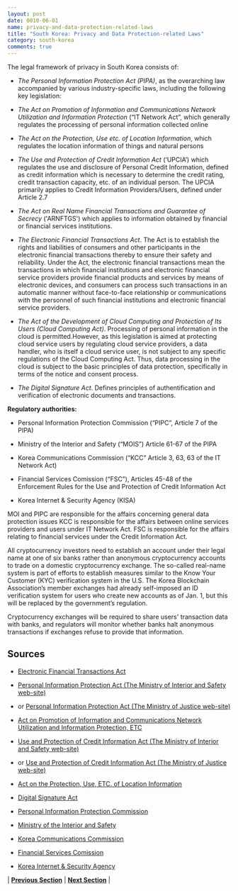 ```yaml
---
layout: post
date: 0010-06-01
name: privacy-and-data-protection-related-laws
title: "South Korea: Privacy and Data Protection-related Laws"
category: south-korea
comments: true
---
```


The legal framework of privacy in South Korea consists of:

- *The Personal Information Protection Act (PIPA)*, as the overarching law accompanied by various industry-specific laws, including the following key legislation:

- *The Act on Promotion of Information and Communications Network Utilization and Information Protection* (“IT Network Act”, which generally regulates the processing of personal information collected online

- *The Act on the Protection, Use etc. of Location Information*, which regulates the location information of things and natural persons

- *The Use and Protection of Credit Information Act* (‘UPCIA’) which regulates the use and disclosure of Personal Credit Information, defined as credit information which is necessary to determine the credit rating, credit transaction capacity, etc. of an individual person. The UPCIA primarily applies to Credit Information Providers/Users, defined under Article 2.7
 
- *The Act on Real Name Financial Transactions and Guarantee of Secrecy* ('ARNFTGS') which applies to information obtained by financial or financial services institutions.

-	*The Electronic Financial Transactions Act*. The Act is to establish the rights and liabilities of consumers and other participants in the electronic financial transactions thereby to ensure their safety and reliability. Under the Act, the electronic financial transactions mean the transactions in which financial institutions and electronic financial service providers provide financial products and services by means of electronic devices, and consumers can process such transactions in an automatic manner without face-to-face relationship or communications with the personnel of such financial institutions and electronic financial service providers. 

- *The Act of the Development of Cloud Computing and Protection of Its Users (Cloud Computing Act)*. Processing of personal information in the cloud is permitted.However, as this legislation is aimed at protecting cloud service users by regulating cloud service providers, a data handler, who is itself a cloud service user, is not subject to any specific regulations of the Cloud Computing Act. Thus, data processing in the cloud is subject to the basic principles of data protection, specifically in terms of the notice and consent process.

-	*The Digital Signature Act*. Defines principles of authentification and verification of electronic documents and transactions. 

**Regulatory authorities:**

- Personal Information Protection Commission  (“PIPC”, Article 7 of the PIPA)

- Ministry of the Interior and Safety  (“MOIS”) Article 61-67 of the PIPA

- Korea Communications Commission  (“KCC” Article 3, 63, 63 of the IT Network Act)

- Financial Services Comission  (“FSC”), Articles 45-48 of the Enforcement Rules for the Use and Protection of Credit Information Act

- Korea Internet & Security Agency (KISA) 

MOI and PIPC are responsible for the affairs concerning general data protection issues KCC is responsible for the affairs between online services providers and users under IT Network Act. FSC is responsible for the affairs relating to financial services under the Credit Information Act.


All cryptocurrency investors need to establish an account under their legal name at one of six banks rather than anonymous cryptocurrency accounts to trade on a domestic cryptocurrency exchange. The so-called real-name system is part of efforts to establish measures similar to the Know Your Customer (KYC) verification system in the U.S. The Korea Blockchain Association’s member exchanges had already self-imposed an ID verification system for users who create new accounts as of Jan. 1, but this will be replaced by the government’s regulation.

Cryptocurrency exchanges will be required to share users' transaction data with banks, and regulators will monitor whether banks halt anonymous transactions if exchanges refuse to provide that information.

## Sources

- [Electronic Financial Transactions Act](http://www.law.go.kr/engLsSc.do?menuId=0&subMenu=5&query=%EC%A0%84%EC%9E%90%EA%B8%88%EC%9C%B5%EA%B1%B0%EB%9E%98%EB%B2%95#liBgcolor0)

- [Personal Information Protection Act (The Ministry of Interior and Safety web-site)](https://www.privacy.go.kr/eng/laws_view.do?nttId=8186&imgNo=1) 
- or [Personal Information Protection Act (The Ministry of Justice web-site)](http://law.go.kr/engLsSc.do?menuId=0&subMenu=5&query=%EA%B0%9C%EC%9D%B8%EC%A0%95%EB%B3%B4%EB%B3%B4%ED%98%B8%EB%B2%95#liBgcolor0)

- [Act on Promotion of Information and Communications Network Utilization and Information Protection, ETC](https://www.privacy.go.kr/eng/laws_view.do?nttId=8187&imgNo=2)

- [Use and Protection of Credit Information Act (The Ministry of Interior and Safety web-site)](https://www.privacy.go.kr/eng/laws_view.do?nttId=8188&imgNo=3) 

- or [Use and Protection of Credit Information Act (The Ministry of Justice web-site)](http://law.go.kr/engLsSc.do?menuId=0&subMenu=5&query=%EC%8B%A0%EC%9A%A9%EC%A0%95%EB%B3%B4%EC%9D%98%20%EC%9D%B4%EC%9A%A9%20%EB%B0%8F%20%EB%B3%B4%ED%98%B8%EC%97%90%20%EA%B4%80%ED%95%9C%20%EB%B2%95%EB%A5%A0#liBgcolor0)

- [Act on the Protection, Use, ETC. of Location Information](https://www.privacy.go.kr/eng/laws_view.do?nttId=8189&imgNo=4)

- [Digital Signature Act](http://law.go.kr/engLsSc.do?menuId=0&subMenu=5&query=%EC%8B%A0%EC%9A%A9%EC%A0%95%EB%B3%B4%EC%9D%98%20%EC%9D%B4%EC%9A%A9%20%EB%B0%8F%20%EB%B3%B4%ED%98%B8%EC%97%90%20%EA%B4%80%ED%95%9C%20%EB%B2%95%EB%A5%A0#liBgcolor0)

- [Personal Information Protection Commission](http://www.pipc.go.kr/cmt/main/english.do)

- [Ministry of the Interior and Safety](http://www.moi.go.kr/eng/a01/engMain.do)

- [Korea Communications Commission](http://eng.kcc.go.kr/user/ehpMain.do)

- [Financial Services Comission](http://www.fsc.go.kr/eng/index.jsp)

- [Korea Internet & Security Agency](http://www.kisa.or.kr/eng/main.jsp)


| **[Previous Section](https://neo-project.github.io/global-blockchain-compliance-hub//south-korea/south-korea-securities-related-laws.html)** | **[Next Section](https://neo-project.github.io/global-blockchain-compliance-hub//south-korea/south-korea-final-liability.html)** |




